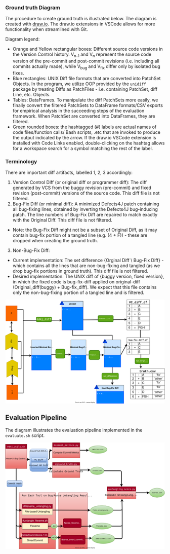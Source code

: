 
### Ground truth Diagram
The procedure to create ground truth is illustrated below. The diagram is created with [draw.io](https://app.diagrams.net/). The draw.io extensions in VSCode allows for more functionality when streamlined with Git.

Diagram legend:
- Orange and Yellow rectangular boxes: Different source code versions in the Version Control history. V<sub>n-1</sub> and V<sub>n</sub> represent the source code version of the pre-commit and post-commit revisions (i.e. including all commits actually made), while  V<sub>bug</sub> and V<sub>fix</sub> differ only by isolated bug fixes.
- Blue rectangles: UNIX Diff file formats that are converted into PatchSet Objects. In the program, we utilize OOP provided by the `unidiff` package by treating Diffs as PatchFiles - i.e. containing PatchSet, diff Line, etc. Objects. 
- Tables: DataFrames. To manipulate the diff PatchSets more easily, we finally convert the filtered PatchSets to DataFrame formats/CSV exports for empirical analysis in the succeeding steps of the evaluation framework. When PatchSet are converted into DataFrames, they are filtered.
- Green rounded boxes: the hashtagged (#) labels are actual names of code files/function calls/ Bash scripts, .etc that are invoked to produce the output indicated by the arrow. If the draw.io VSCode extension is installed with Code Links enabled, double-clicking on the hashtag allows for a workspace search for a symbol matching the rest of the label.

### Terminology
There are important diff artifacts, labelled 1, 2, 3 accordingly:
1. Version Control Diff (or original diff or programmer diff): The diff generated by VCS from the buggy revision (pre-commit) and fixed revision (post-commit) versions of the source code. This diff file is not filtered. 
2. Bug-Fix Diff (or minimal diff): A minimized Defects4J patch containing all bug-fixing lines, obtained by inverting the Defects4J bug-inducing patch. The line numbers of Bug-Fix Diff are repaired to match exactly with the Original Diff. This diff file is not filtered.
  - Note: the Bug-Fix Diff might not be a subset of Original Diff, as it may contain bug-fix portion of a tangled line (e.g. (4 + F)) - these are dropped when creating the ground truth. 
3. Non-Bug-Fix Diff:
  - Current implementation: The set difference {Orginal Diff \ Bug-Fix Diff} - which contains all the lines that are non-bug-fixing and tangled (as we drop bug-fix portions in ground truth). This diff file is not filtered.
  - Desired implementation: The UNIX diff of {buggy version, fixed version}, in which the fixed code is bug-fix-diff applied on original-diff (Original_diff(buggy) + Bug-fix_diff). We expect that this file contains only the non-bug-fixing portion of a tangled line and is filtered.


![Ground truth](./diffs.drawio.svg)

## Evaluation Pipeline
The diagram illustrates the evaluation pipeline implemented in the `evaluate.sh` script.

![Evaluation Pipeline](./pipeline.drawio.svg)
